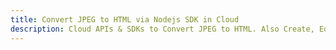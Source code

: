 ---title: Convert JPEG to HTML via Nodejs SDK in Clouddescription: Cloud APIs & SDKs to Convert JPEG to HTML. Also Create, Edit & Render Microsoft Word & OpenOffice documents in the Cloud.---